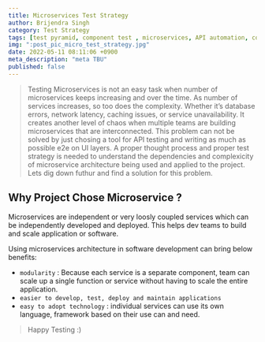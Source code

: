 ```yaml
---
title: Microservices Test Strategy
author: Brijendra Singh
category: Test Strategy
tags: [test pyramid, component test , microservices, API automation, contract test]
img: ":post_pic_micro_test_strategy.jpg"
date: 2022-05-11 08:11:06 +0900
meta_description: "meta TBU"
published: false
---
```

> Testing Microservices is not an easy task when number of microservices keeps increasing and over the time. As number of services increases, so too does the complexity. Whether it’s database errors, network latency, caching issues, or service unavailability.
> It creates another level of chaos when multiple teams are building microservices that are interconnected. 
> This problem can not be solved by just chosing a tool for API testing and writing as much as possible e2e on UI layers. 
> A proper thought process and proper test strategy is needed to understand the dependencies and complexicity of microservice architecture being used and applied to the project.
> Lets dig down futhur and find a solution for this problem.

## Why Project Chose Microservice ?
Microservices are independent or very loosly coupled services which can be independently developed and deployed. This helps dev teams to build and scale application or software.

Using microservices architecture in software development can bring below benefits:
- `modularity` : Because each service is a separate component, team can scale up a single function or service without having to scale the entire application.
- `easier to develop, test, deploy and maintain applications` 
- `easy to adopt technology` : individual services can use its own language, framework based on their use can and need.
    
> Happy Testing :)
